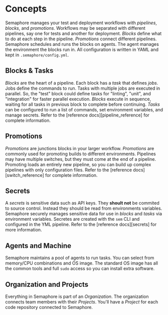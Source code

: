 # Concepts

Semaphore manages your test and deployment workflows with _pipelines_,
_blocks_, and _promotions_. Workflows may be separated with different
pipelines, say one for tests and another for deployment. _Blocks_
define what to do at each step in the pipeline. _Promotions_ connect
different pipelines. Semaphore schedules and runs the blocks on
agents. The agent manages the environment the blocks run in. All
configuration is written in YAML and kept in `.semaphore/config.yml`.

## Blocks & Tasks

_Blocks_ are the heart of a pipeline. Each block has a _task_ that
defines _jobs_. Jobs define the commands to run. Tasks with multiple
jobs are executed in parallel. So, the "test" block could define tasks
for "linting", "unit", and "integration" for faster parallel
execution. _Blocks_ execute in sequence, waiting for all tasks in
previous block to complete before continuing. _Tasks_ can be
configured to run a list of commands, set environment variables, and
manage secrets. Refer to the [reference docs][pipeline_reference] for
complete information.

## Promotions

_Promotions_ are junctions blocks in your larger workflow.
_Promotions_ are commonly used for promoting builds to different
environments. Pipelines may have multiple switches, but they must
come at the end of a pipeline. Promoting loads an entirely new
pipeline, so you can build up complex pipelines with only
configuration files. Refer to the [reference docs][switch_reference]
for complete information.

## Secrets

A _secrets_ is sensitive data such as API keys. They **shoult not** be
commited to source control. Instead they should be read from
environments variables. Semaphore securely manages sensitive data for
use in _blocks_ and _tasks_ via environment variables. Secretes are
created with the `sem` CLI and configured in the YML pipeline. Refer
to the [reference docs][secrets] for more information.

## Agents and Machine

Semaphore maintains a pool of agents to run tasks. You can select from
memory/CPU combinations and OS image. The standard OS image has all
the common tools and full `sudo` access so you can install extra
software.

## Organization and Projects

Everything in Semaphore is part of an _Organization_. The organization
connects team members with their _Projects_. You'll have a _Project_
for each code repository connected to Semaphore.
